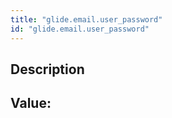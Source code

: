 ```yaml
---
title: "glide.email.user_password"
id: "glide.email.user_password"
---
```

## Description



## Value: 
```

```